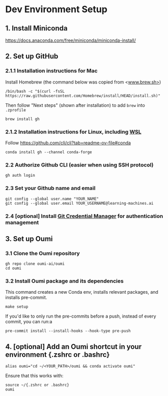 # Dev Environment Setup

## 1. Install Miniconda

   <https://docs.anaconda.com/free/miniconda/miniconda-install/>

## 2. Set up GitHub

### 2.1.1 Installation instructions for Mac

   Install Homebrew (the command below was copied from <www.brew.sh>)

   ```shell
   /bin/bash -c "$(curl -fsSL https://raw.githubusercontent.com/Homebrew/install/HEAD/install.sh)"
   ```

   Then follow "Next steps" (shown after installation) to add `brew` into `.zprofile`

   ```shell
   brew install gh
   ```

### 2.1.2 Installation instructions for **Linux**, including [WSL](https://learn.microsoft.com/en-us/windows/wsl/)

  Follow <https://github.com/cli/cli?tab=readme-ov-file#conda>

   ```shell
   conda install gh --channel conda-forge
   ```

### 2.2 Authorize Github CLI (easier when using SSH protocol)

   ```shell
   gh auth login
   ```

### 2.3 Set your Github name and email

   ```shell
   git config --global user.name "YOUR_NAME"
   git config --global user.email YOUR_USERNAME@learning-machines.ai
   ```

### 2.4 [optional] Install [Git Credential Manager](https://docs.github.com/en/get-started/getting-started-with-git/about-remote-repositories#cloning-with-https-urls) for authentication management

## 3. Set up Oumi

### 3.1 Clone the Oumi repository

   ```shell
   gh repo clone oumi-ai/oumi
   cd oumi
   ```

### 3.2 Install Oumi package and its dependencies

   This command creates a new Conda env, installs relevant packages, and installs pre-commit.
   ```shell
   make setup
   ```

   If you'd like to only run the pre-commits before a push, instead of every commit, you can run:a

   ```shell
   pre-commit install --install-hooks --hook-type pre-push
   ```

## 4. [optional] Add an Oumi shortcut in your environment {.zshrc or .bashrc}

   ```shell
   alias oumi="cd ~/<YOUR_PATH>/oumi && conda activate oumi"
   ```

   Ensure that this works with:

   ```shell
   source ~/{.zshrc or .bashrc}
   oumi
   ```
